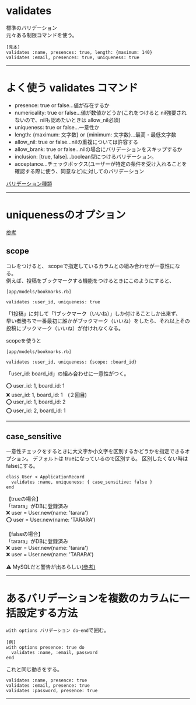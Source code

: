 # validates
標準のバリデーション    
元々ある制限コマンドを使う。
~~~
[見本]
validates :name, presences: true, length: {maximum: 140}
validates :email, presences: true, uniqueness: true
~~~
***

# よく使う validates コマンド
- presence: true or false...値が存在するか
- numericality: true or false...値が数値かどうか(これをつけると nil強要されないので、nilも認めたいときは allow_nil必須) 
- uniqueness: true or false...一意性か    
- length: {maximum: 文字数} or {minimum: 文字数}...最高・最低文字数
- allow_nil: true or false...nilの重複については許容する
- allow_brank: true or false...nilの場合にバリデーションをスキップするか
- inclusion: [true, false]...boolean型につけるバリデーション。
- acceptance...チェックボックス(ユーザーが特定の条件を受け入れることを確認する際に使う、同意など)に対してのバリデーション
    
[バリデーション種類](https://railsguides.jp/active_record_validations.html#%E3%83%90%E3%83%AA%E3%83%87%E3%83%BC%E3%82%B7%E3%83%A7%E3%83%B3%E3%83%98%E3%83%AB%E3%83%91%E3%83%BC)
***

# uniquenessのオプション
[参考](https://pikawaka.com/rails/validation)
  
## scope
コレをつけると、 scopeで指定しているカラムとの組み合わせが一意性になる。  
例えば、投稿をブックマークする機能をつけるときにこのようにすると、    
~~~
[app/models/bookmarks.rb]

validates :user_id, uniqueness: true
~~~
「1投稿」に対して「1ブックマーク（いいね）」しか付けることしか出来ず、    
早い者勝ちで一番最初に誰かがブックマーク（いいね）をしたら、それ以上その投稿にブックマーク（いいね）が付けれなくなる。  
  
scopeを使うと
~~~
[app/models/bookmarks.rb]

validates :user_id, uniqueness: {scope: :board_id}
~~~
「user_id: board_id」の組み合わせに一意性がつく。  
  
⭕️ user_id: 1, board_id: 1    
❌ user_id: 1, board_id: 1　(２回目)  
⭕️ user_id: 1, board_id: 2    
⭕️ user_id: 2, board_id: 1    
***

## case_sensitive
一意性チェックをするときに大文字か小文字を区別するかどうかを指定できるオプション。
デフォルトは trueになっているので区別する。
区別したくない時は falseにする。
~~~
class User < ApplicationRecord
  validates :name, uniqueness: { case_sensitive: false }
end
~~~
【trueの場合】    
「tarara」がDBに登録済み    
❌ user = User.new(name: 'tarara')    
⭕️ user = User.new(name: 'TARARA')    
        
【falseの場合】    
「tarara」がDBに登録済み    
❌ user = User.new(name: 'tarara')    
❌ user = User.new(name: 'TARARA')    
    
⚠️ MySQLだと警告が出るらしい[(参考)](https://qiita.com/jnchito/items/e23b1facc72bd86234b6)
***

# あるバリデーションを複数のカラムに一括設定する方法
`with options バリデーション do~end`で囲む。
~~~
[例]
with options presence: true do
  validates :name, :email, password
end
~~~

これと同じ動きをする。
~~~
validates :name, presence: true
validates :email, presence: true
validates :password, presence: true
~~~
***
